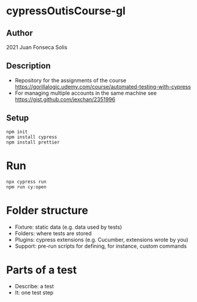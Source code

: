 # cypressOutisCourse-gl

## Author
2021 Juan Fonseca Solis

## Description
* Repository for the assignments of the course https://gorillalogic.udemy.com/course/automated-testing-with-cypress
* For managing multiple accounts in the same machine see https://gist.github.com/jexchan/2351996

## Setup
```
npm init
npm install cypress
npm install prettier
```

# Run
```
npx cypress run
npm run cy:open
```

# Folder structure
* Fixture: static data (e.g. data used by tests)
* Folders: where tests are stored
* Plugins: cypress extensions (e.g. Cucumber, extensions wrote by you)
* Support: pre-run scripts for defining, for instance, custom commands

# Parts of a test
* Describe: a test
* It: one test step